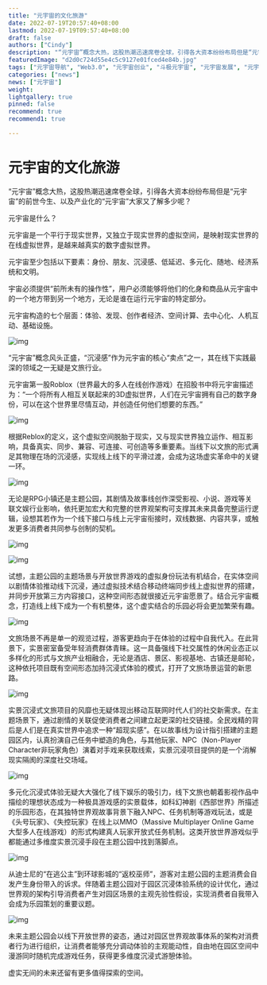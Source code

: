 ```yaml
---
title: "元宇宙的文化旅游"
date: 2022-07-19T20:57:40+08:00
lastmod: 2022-07-19T09:57:40+08:00
draft: false
authors: ["Cindy"]
description: "“元宇宙”概念大热，这股热潮迅速席卷全球，引得各大资本纷纷布局但是“元宇宙”的前世今生、以及产业化的“元宇宙”大家又了解多少呢？"
featuredImage: "d2d0c724d55e4c5c9127e01fced4e84b.jpg"
tags: ["元宇宙导航", "Web3.0", "元宇宙创业", "斗极元宇宙", "元宇宙发展", "元宇宙项目"]
categories: ["news"]
news: ["元宇宙"]
weight: 
lightgallery: true
pinned: false
recommend: true
recommend1: true

---
```


# 元宇宙的文化旅游

“元宇宙”概念大热，这股热潮迅速席卷全球，引得各大资本纷纷布局但是“元宇宙”的前世今生、以及产业化的“元宇宙”大家又了解多少呢？

元宇宙是什么？

元宇宙是一个平行于现实世界，又独立于现实世界的虚拟空间，是映射现实世界的在线虚拟世界，是越来越真实的数字虚拟世界。

元宇宙至少包括以下要素：身份、朋友、沉浸感、低延迟、多元化、随地、经济系统和文明。

宇宙必须提供“前所未有的操作性”，用户必须能够将他们的化身和商品从元宇宙中的一个地方带到另一个地方，无论是谁在运行元宇宙的特定部分。

元宇宙构造的七个层面：体验、发现、创作者经济、空间计算、去中心化、人机互动、基础设施。

![img](http://upload.yuanyuzhoujie.com/2021/1213/1639326808623.jpg)

“元宇宙”概念风头正盛，“沉浸感”作为元宇宙的核心“卖点”之一，其在线下实践最深的领域之一无疑是文旅行业。

元宇宙第一股Roblox（世界最大的多人在线创作游戏）在招股书中将元宇宙描述为：“一个将所有人相互关联起来的3D虚拟世界，人们在元宇宙拥有自己的数字身份，可以在这个世界里尽情互动，并创造任何他们想要的东西。”

![img](http://upload.yuanyuzhoujie.com/2021/1213/1639326808467.png)

根据Reblox的定义，这个虚拟空间脱胎于现实，又与现实世界独立运作、相互影响，具备真实、同步、兼容、可连接、可创造等多重要素。当线下以文旅的形式满足其物理在场的沉浸感，实现线上线下的平滑过渡，会成为这场虚实革命中的关键一环。

![img](http://upload.yuanyuzhoujie.com/2021/1213/1639326808227.jpg)

无论是RPG小镇还是主题公园，其剧情及故事线创作深受影视、小说、游戏等关联文娱行业影响，依托更加宏大和完整的世界观架构可支撑其未来具备完整运行逻辑，设想其若作为一个线下接口与线上元宇宙衔接时，双线数据、内容共享，或触发更多消费者共同参与创制的契机。

![img](http://upload.yuanyuzhoujie.com/2021/1213/1639326808312.jpg)

![img](http://upload.yuanyuzhoujie.com/2021/1213/1639326808543.jpg)

试想，主题公园的主题场景与开放世界游戏的虚拟身份玩法有机结合，在实体空间以剧情体验推动线下沉浸，通过虚拟技术结合移动终端同步线上虚拟世界的搭建，并同步开放第三方内容接口，这种空间形态就很接近元宇宙愿景了。结合元宇宙概念，打造线上线下成为一个有机整体，这个虚实结合的乐园必将会更加繁荣有趣。

![img](http://upload.yuanyuzhoujie.com/2021/1213/1639326808409.jpg)

文旅场景不再是单一的观览过程，游客更趋向于在体验的过程中自我代入。在此背景下，实景密室备受年轻消费群体青睐。这一具备强线下社交属性的休闲业态正以多样化的形式与文旅产业相融合，无论是酒店、景区、影视基地、古镇还是邮轮，这种依托项目既有空间形态加持沉浸式体验的模式，打开了文旅场景运营的新思路。

![img](http://upload.yuanyuzhoujie.com/2021/1213/1639326808249.jpg)

实景沉浸式文旅项目的风靡也无疑体现出移动互联网时代人们的社交新需求。在主题场景下，通过剧情的关联促使消费者之间建立起更深的社交链接。全民戏精的背后是人们是在真实世界中追求一种“超现实感”。在以故事线为设计指引搭建的主题园区内，认真扮演自己任务中塑造的角色，与其他玩家、NPC（Non-Player Character非玩家角色）演着对手戏来获取线索，实景沉浸项目提供的是一个消解现实隔阂的深度社交场域。

![img](http://upload.yuanyuzhoujie.com/2021/1213/1639326808938.jpg)

多元化沉浸式体验无疑大大强化了线下娱乐的吸引力，线下文旅也朝着影视作品中描绘的理想状态成为一种极具游戏感的实景载体，如科幻神剧《西部世界》所描述的乐园形态，在其独特世界观故事背景下融入NPC、任务机制等游戏玩法，或是《头号玩家》、《失控玩家》在线上以MMO（Massive Multiplayer Online Game大型多人在线游戏）的形式构建真人玩家开放式任务机制。这类开放世界游戏似乎都能通过多维度实景沉浸手段在主题公园中找到落脚点。

![img](http://upload.yuanyuzhoujie.com/2021/1213/1639326808381.jpg)

从迪士尼的“在逃公主”到环球影城的“返校巫师”，游客对主题公园的主题消费会自发产生身份带入的诉求。伴随着主题公园对于园区沉浸体验系统的设计优化，通过世界观的架构引导消费者产生对园区场景的主观先验性假设，实现消费者自我带入会成为乐园策划的重要议题。

![img](http://upload.yuanyuzhoujie.com/2021/1213/1639326808820.jpg)

未来主题公园会以线下开放世界的姿态，通过对园区世界观故事体系的架构对消费者行为进行组织，让消费者能够充分调动体验的主观能动性，自由地在园区空间中漫游同时随机完成游戏任务，获得更多维度沉浸式游憩体验。

虚实无间的未来还留有更多值得探索的空间。